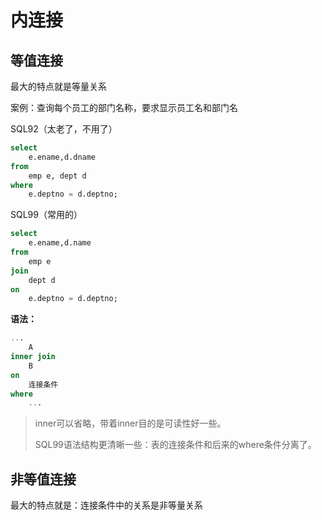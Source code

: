 # 内连接

## 等值连接

最大的特点就是等量关系

案例：查询每个员工的部门名称，要求显示员工名和部门名

SQL92（太老了，不用了）

```sql
select 
	e.ename,d.dname
from
	emp e, dept d
where
	e.deptno = d.deptno;
```

SQL99（常用的）

```sql
select 
	e.ename,d.name
from 
	emp e
join
	dept d
on
	e.deptno = d.deptno;
```

**语法：**

```sql
...
	A
inner join
	B
on
	连接条件
where
	...
```

> inner可以省略，带着inner目的是可读性好一些。
>
> SQL99语法结构更清晰一些：表的连接条件和后来的where条件分离了。

## 非等值连接

最大的特点就是：连接条件中的关系是非等量关系

